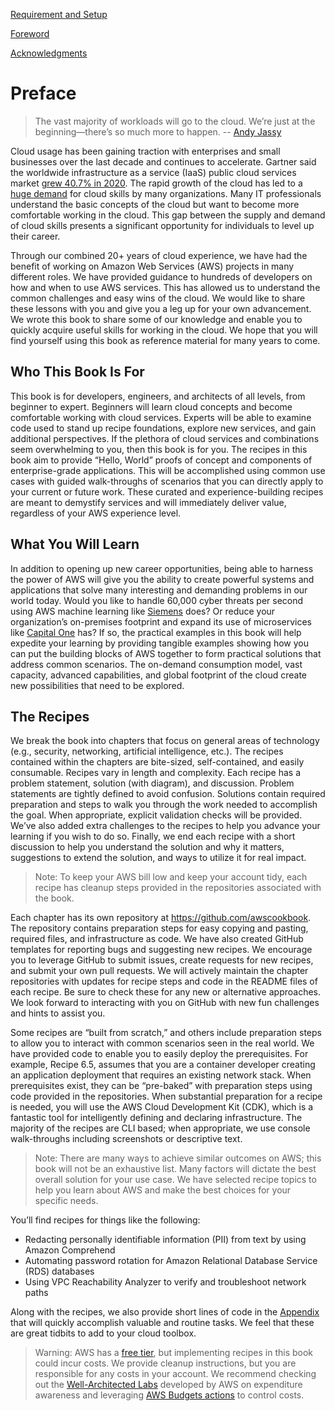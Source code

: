 [Requirement and Setup](RequirementAndSetup.md)

[Foreword](Foreword.md)

[Acknowledgments](Acknowledgments.md)

# Preface

> The vast majority of workloads will go to the cloud. We’re just at the beginning—there’s so much more to happen. -- [Andy Jassy](https://www.forbes.com/sites/siliconangle/2015/01/28/andy-jassy-aws-trillion-dollar-cloud-ambition/?sh=120bdcdb321e)


Cloud usage has been gaining traction with enterprises and small businesses over the last decade and continues to accelerate. Gartner said the worldwide infrastructure as a service (IaaS) public cloud services market [grew 40.7% in 2020](https://www.gartner.com/en/newsroom/press-releases/2021-06-28-gartner-says-worldwide-iaas-public-cloud-services-market-grew-40-7-percent-in-2020). The rapid growth of the cloud has led to a [huge demand](https://www.gartner.com/en/newsroom/press-releases/2019-01-17-gartner-survey-shows-global-talent-shortage-is-now-the-top-emerging-risk-facing-organizations) for cloud skills by many organizations. Many IT professionals understand the basic concepts of the cloud but want to become more comfortable working in the cloud. This gap between the supply and demand of cloud skills presents a significant opportunity for individuals to level up their career.

Through our combined 20+ years of cloud experience, we have had the benefit of working on Amazon Web Services (AWS) projects in many different roles. We have provided guidance to hundreds of developers on how and when to use AWS services. This has allowed us to understand the common challenges and easy wins of the cloud. We would like to share these lessons with you and give you a leg up for your own advancement. We wrote this book to share some of our knowledge and enable you to quickly acquire useful skills for working in the cloud. We hope that you will find yourself using this book as reference material for many years to come.

## Who This Book Is For
This book is for developers, engineers, and architects of all levels, from beginner to expert. Beginners will learn cloud concepts and become comfortable working with cloud services. Experts will be able to examine code used to stand up recipe foundations, explore new services, and gain additional perspectives. If the plethora of cloud services and combinations seem overwhelming to you, then this book is for you. The recipes in this book aim to provide “Hello, World” proofs of concept and components of enterprise-grade applications. This will be accomplished using common use cases with guided walk-throughs of scenarios that you can directly apply to your current or future work. These curated and experience-building recipes are meant to demystify services and will immediately deliver value, regardless of your AWS experience level.

## What You Will Learn
In addition to opening up new career opportunities, being able to harness the power of AWS will give you the ability to create powerful systems and applications that solve many interesting and demanding problems in our world today. Would you like to handle 60,000 cyber threats per second using AWS machine learning like [Siemens](https://aws.amazon.com/solutions/case-studies/siemens/) does? Or reduce your organization’s on-premises footprint and expand its use of microservices like [Capital One](https://aws.amazon.com/solutions/case-studies/capital-one/) has? If so, the practical examples in this book will help expedite your learning by providing tangible examples showing how you can put the building blocks of AWS together to form practical solutions that address common scenarios. The on-demand consumption model, vast capacity, advanced capabilities, and global footprint of the cloud create new possibilities that need to be explored.

## The Recipes
We break the book into chapters that focus on general areas of technology (e.g., security, networking, artificial intelligence, etc.). The recipes contained within the chapters are bite-sized, self-contained, and easily consumable. Recipes vary in length and complexity. Each recipe has a problem statement, solution (with diagram), and discussion. Problem statements are tightly defined to avoid confusion. Solutions contain required preparation and steps to walk you through the work needed to accomplish the goal. When appropriate, explicit validation checks will be provided. We’ve also added extra challenges to the recipes to help you advance your learning if you wish to do so. Finally, we end each recipe with a short discussion to help you understand the solution and why it matters, suggestions to extend the solution, and ways to utilize it for real impact.

> Note: To keep your AWS bill low and keep your account tidy, each recipe has cleanup steps provided in the repositories associated with the book.

Each chapter has its own repository at https://github.com/awscookbook. The repository contains preparation steps for easy copying and pasting, required files, and infrastructure as code. We have also created GitHub templates for reporting bugs and suggesting new recipes. We encourage you to leverage GitHub to submit issues, create requests for new recipes, and submit your own pull requests. We will actively maintain the chapter repositories with updates for recipe steps and code in the README files of each recipe. Be sure to check these for any new or alternative approaches. We look forward to interacting with you on GitHub with new fun challenges and hints to assist you.

Some recipes are “built from scratch,” and others include preparation steps to allow you to interact with common scenarios seen in the real world. We have provided code to enable you to easily deploy the prerequisites. For example, Recipe 6.5, assumes that you are a container developer creating an application deployment that requires an existing network stack. When prerequisites exist, they can be “pre-baked” with preparation steps using code provided in the repositories. When substantial preparation for a recipe is needed, you will use the AWS Cloud Development Kit (CDK), which is a fantastic tool for intelligently defining and declaring infrastructure. The majority of the recipes are CLI based; when appropriate, we use console walk-throughs including screenshots or descriptive text.

> Note: There are many ways to achieve similar outcomes on AWS; this book will not be an exhaustive list. Many factors will dictate the best overall solution for your use case. We have selected recipe topics to help you learn about AWS and make the best choices for your specific needs.

You’ll find recipes for things like the following:
* Redacting personally identifiable information (PII) from text by using Amazon Comprehend
* Automating password rotation for Amazon Relational Database Service (RDS) databases
* Using VPC Reachability Analyzer to verify and troubleshoot network paths

Along with the recipes, we also provide short lines of code in the [Appendix](https://github.com/AWSCookbook/HerbsAndSpices/) that will quickly accomplish valuable and routine tasks. We feel that these are great tidbits to add to your cloud toolbox.

> Warning: AWS has a [free tier](https://aws.amazon.com/free/), but implementing recipes in this book could incur costs. We provide cleanup instructions, but you are responsible for any costs in your account. We recommend checking out the [Well-Architected Labs](https://www.wellarchitectedlabs.com/) developed by AWS on expenditure awareness and leveraging [AWS Budgets actions](https://docs.aws.amazon.com/cost-management/latest/userguide/budgets-controls.html) to control costs.
